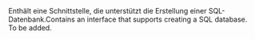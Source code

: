 <Namespace Name="Microsoft.Azure.Management.Sql.Fluent.SqlDatabases.SqlDatabaseCreatable">
  <Docs>
    <summary><span data-ttu-id="fa073-101">Enthält eine Schnittstelle, die unterstützt die Erstellung einer SQL-Datenbank.</span><span class="sxs-lookup"><span data-stu-id="fa073-101">Contains an interface that supports creating a SQL database.</span></span></summary> 
    <remarks>To be added.</remarks>
  </Docs>
</Namespace>
